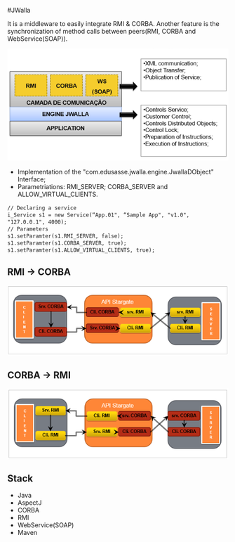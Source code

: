 #JWalla

It is a middleware to easily integrate RMI & CORBA. Another feature is the synchronization of method calls between peers(RMI, CORBA and WebService(SOAP)).

![JWalla](img/jwalla.png)

* Implementation of the "com.edusasse.jwalla.engine.JwallaDObject" Interface;
* Parametriations: RMI_SERVER; CORBA_SERVER and ALLOW_VIRTUAL_CLIENTS.

````
// Declaring a service
i_Service s1 = new Service(“App.01", “Sample App", "v1.0", "127.0.0.1", 4000);
// Parameters
s1.setParamter(s1.RMI_SERVER, false);
s1.setParamter(s1.CORBA_SERVER, true);
s1.setParamter(s1.ALLOW_VIRTUAL_CLIENTS, true);
````
	
## RMI -> CORBA

![RMI 2 CORBA](img/rmi2corba.png)

## CORBA -> RMI

![CORBA 2 RMI](img/corba2rmi.png)
	
## Stack

* Java
* AspectJ
* CORBA
* RMI
* WebService(SOAP)
* Maven